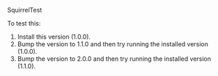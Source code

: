 SquirrelTest

To test this:
1. Install this version (1.0.0).
2. Bump the version to 1.1.0 and then try running the installed version (1.0.0).
3. Bump the version to 2.0.0 and then try running the installed version (1.1.0).